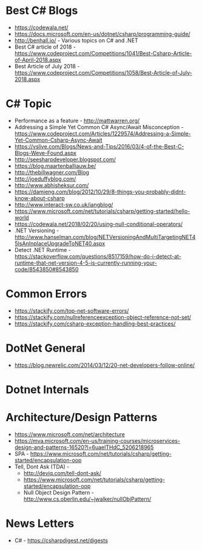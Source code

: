 # Best C# Blogs
* https://codewala.net/
* https://docs.microsoft.com/en-us/dotnet/csharp/programming-guide/
* http://benhall.io/ - Various topics on C# and .NET
* Best C# article of 2018 - https://www.codeproject.com/Competitions/1041/Best-Csharp-Article-of-April-2018.aspx
* Best Article of July 2018 - https://www.codeproject.com/Competitions/1058/Best-Article-of-July-2018.aspx



# C# Topic
* Performance as a feature - http://mattwarren.org/
* Addressing a Simple Yet Common C# Async/Await Misconception - 
https://www.codeproject.com/Articles/1229574/Addressing-a-Simple-Yet-Common-Csharp-Async-Await
* https://vslive.com/Blogs/News-and-Tips/2016/03/4-of-the-Best-C-Blogs-Weve-Found.aspx
* http://seesharpdeveloper.blogspot.com/
* https://blog.maartenballiauw.be/
* http://thebillwagner.com/Blog
* http://joeduffyblog.com/
* http://www.abhisheksur.com/
* https://damieng.com/blog/2012/10/29/8-things-you-probably-didnt-know-about-csharp
* http://www.interact-sw.co.uk/iangblog/
* https://www.microsoft.com/net/tutorials/csharp/getting-started/hello-world
* https://codewala.net/2018/02/20/using-null-conditional-operators/
* .NET Versioning - http://www.hanselman.com/blog/NETVersioningAndMultiTargetingNET45IsAnInplaceUpgradeToNET40.aspx
* Detect .NET Runtime - https://stackoverflow.com/questions/8517159/how-do-i-detect-at-runtime-that-net-version-4-5-is-currently-running-your-code/8543850#8543850

# Common Errors
* https://stackify.com/top-net-software-errors/
* https://stackify.com/nullreferenceexception-object-reference-not-set/
* https://stackify.com/csharp-exception-handling-best-practices/


# DotNet General
* https://blog.newrelic.com/2014/03/12/20-net-developers-follow-online/


# Dotnet Internals


# Architecture/Design Patterns
* https://www.microsoft.com/net/architecture
* https://mva.microsoft.com/en-us/training-courses/microservices-design-and-patterns-16520?l=6uaeITHdC_5206218965
* SPA - https://www.microsoft.com/net/tutorials/csharp/getting-started/encapsulation-oop
* Tell, Dont Ask (TDA) - 
   * http://deviq.com/tell-dont-ask/
   * https://www.microsoft.com/net/tutorials/csharp/getting-started/encapsulation-oop
   * Null Object Design Pattern - http://www.cs.oberlin.edu/~jwalker/nullObjPattern/

# News Letters
* C# - https://csharpdigest.net/digests
